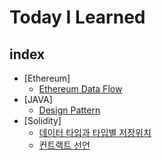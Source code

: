 # Today I Learned

## index
- [Ethereum]
    - [Ethereum Data Flow](#ethereum-data-flow)
- [JAVA]
    - [Design Pattern](#design-pattern)
- [Solidity]
    - [데이터 타입과 타입별 저장위치](#데이터-타입과-타입별-저장위치)
    - [컨트랙트 선언](#컨트랙트-선언)
